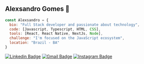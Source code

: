## Alexsandro Gomes 🤠

<a align="center">
 
```js
const Alexsandro = {
  bio: "Full Stack developer and passionate about technology",
  code: [Javascript, Typescript, HTML, CSS],
  tools: [React, React Native, NextJs, Node],
  challenge: "I'm focused on the JavaScript ecosystem",
  location: "Brazil - BA"
}
```

[![Linkedin Badge](https://img.shields.io/badge/-Alexsandro%20Gomes-000000?style=flat-square&logo=Linkedin&logoColor=white&link=https://www.linkedin.com/in/alexsandrogomes/)](https://www.linkedin.com/in/alexsandrogomes/)
[![Gmail Badge](https://img.shields.io/badge/-alexsandrogmsdev@gmail.com-000000?style=flat-square&logo=Gmail&logoColor=white&link=mailto:alexsandrogmsdev@gmail.com)](mailto:alexsandrogmsdev@gmail.com)
[![Instagram Badge](https://img.shields.io/badge/-Instagram-000000?style=flat-square&logo=Instagram&logoColor=white&link=https://www.instagram.com/alex_gomessz/?hl=pt-br)](https://www.instagram.com/alex_gomessz/)

</a>
